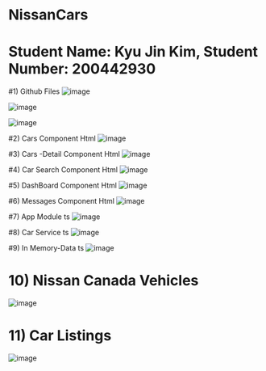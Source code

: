 # NissanCars

# Student Name: Kyu Jin Kim,  Student Number: 200442930

#1) Github Files
![image](https://user-images.githubusercontent.com/104597854/173171891-800aaa40-3272-48c2-8728-f822d61150a6.png)

![image](https://user-images.githubusercontent.com/104597854/172481781-aa436769-3a99-4faf-9e89-4b9018b88cdd.png)

![image](https://user-images.githubusercontent.com/104597854/173171944-7d172082-2539-426c-8bf0-16f2395ac342.png)



#2) Cars Component Html 
![image](https://user-images.githubusercontent.com/104597854/172482529-f4f9015c-00b2-4324-a0dc-b56ad201d23a.png)

#3) Cars -Detail Component Html
![image](https://user-images.githubusercontent.com/104597854/172482670-c2e018df-d7f6-4f50-866e-66c47f92ec08.png)

#4) Car Search Component Html
![image](https://user-images.githubusercontent.com/104597854/172482873-8bb18feb-10f9-43d8-939b-3502cf628c7b.png)

#5) DashBoard Component Html
![image](https://user-images.githubusercontent.com/104597854/172483007-86f60c04-d301-43a2-a96b-211a205f873a.png)

#6) Messages Component Html
![image](https://user-images.githubusercontent.com/104597854/172483182-f8940dbe-3b80-44b4-95e8-bf681f317226.png)

#7) App Module ts
![image](https://user-images.githubusercontent.com/104597854/172484839-bee2fc76-8457-48ed-969e-15be6e20e7c1.png)

#8) Car Service ts
![image](https://user-images.githubusercontent.com/104597854/172484950-11b6ec45-e5d9-41c4-bb1c-5384b785a00a.png)

#9) In Memory-Data ts
![image](https://user-images.githubusercontent.com/104597854/172485057-da4f30d1-5a6b-4a5b-b7f0-277f01778655.png)


# 10) Nissan Canada Vehicles
![image](https://user-images.githubusercontent.com/104597854/172485695-7a21834c-5234-44bf-9c3f-4f21d890894f.png)

# 11) Car Listings
![image](https://user-images.githubusercontent.com/104597854/173171982-1f14d358-cb2c-4ec8-949a-881886302de4.png)


